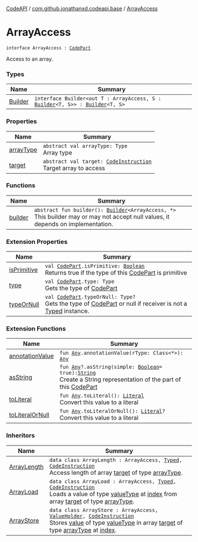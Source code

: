 [CodeAPI](../../index.md) / [com.github.jonathanxd.codeapi.base](../index.md) / [ArrayAccess](.)

# ArrayAccess

`interface ArrayAccess : `[`CodePart`](../../com.github.jonathanxd.codeapi/-code-part/index.md)

Access to an array.

### Types

| Name | Summary |
|---|---|
| [Builder](-builder/index.md) | `interface Builder<out T : ArrayAccess, S : `[`Builder`](-builder/index.md)`<T, S>> : `[`Builder`](../../com.github.jonathanxd.codeapi.builder/-builder/index.md)`<T, S>` |

### Properties

| Name | Summary |
|---|---|
| [arrayType](array-type.md) | `abstract val arrayType: Type`<br>Array type |
| [target](target.md) | `abstract val target: `[`CodeInstruction`](../../com.github.jonathanxd.codeapi/-code-instruction.md)<br>Target array to access |

### Functions

| Name | Summary |
|---|---|
| [builder](builder.md) | `abstract fun builder(): `[`Builder`](-builder/index.md)`<ArrayAccess, *>`<br>This builder may or may not accept null values, it depends on implementation. |

### Extension Properties

| Name | Summary |
|---|---|
| [isPrimitive](../../com.github.jonathanxd.codeapi.util/is-primitive.md) | `val `[`CodePart`](../../com.github.jonathanxd.codeapi/-code-part/index.md)`.isPrimitive: `[`Boolean`](https://kotlinlang.org/api/latest/jvm/stdlib/kotlin/-boolean/index.html)<br>Returns true if the type of this [CodePart](../../com.github.jonathanxd.codeapi/-code-part/index.md) is primitive |
| [type](../../com.github.jonathanxd.codeapi.util/type.md) | `val `[`CodePart`](../../com.github.jonathanxd.codeapi/-code-part/index.md)`.type: Type`<br>Gets the type of [CodePart](../../com.github.jonathanxd.codeapi/-code-part/index.md) |
| [typeOrNull](../../com.github.jonathanxd.codeapi.util/type-or-null.md) | `val `[`CodePart`](../../com.github.jonathanxd.codeapi/-code-part/index.md)`.typeOrNull: Type?`<br>Gets the type of [CodePart](../../com.github.jonathanxd.codeapi/-code-part/index.md) or null if receiver is not a [Typed](../-typed/index.md) instance. |

### Extension Functions

| Name | Summary |
|---|---|
| [annotationValue](../../com.github.jonathanxd.codeapi.util.conversion/kotlin.-any/annotation-value.md) | `fun `[`Any`](https://kotlinlang.org/api/latest/jvm/stdlib/kotlin/-any/index.html)`.annotationValue(rType: Class<*>): `[`Any`](https://kotlinlang.org/api/latest/jvm/stdlib/kotlin/-any/index.html) |
| [asString](../../com.github.jonathanxd.codeapi.util/kotlin.-any/as-string.md) | `fun `[`Any`](https://kotlinlang.org/api/latest/jvm/stdlib/kotlin/-any/index.html)`?.asString(simple: `[`Boolean`](https://kotlinlang.org/api/latest/jvm/stdlib/kotlin/-boolean/index.html)` = true): `[`String`](https://kotlinlang.org/api/latest/jvm/stdlib/kotlin/-string/index.html)<br>Create a String representation of the part of this [CodePart](../../com.github.jonathanxd.codeapi/-code-part/index.md) |
| [toLiteral](../../com.github.jonathanxd.codeapi.util.conversion/kotlin.-any/to-literal.md) | `fun `[`Any`](https://kotlinlang.org/api/latest/jvm/stdlib/kotlin/-any/index.html)`.toLiteral(): `[`Literal`](../../com.github.jonathanxd.codeapi.literal/-literal/index.md)<br>Convert this value to a literal |
| [toLiteralOrNull](../../com.github.jonathanxd.codeapi.util.conversion/kotlin.-any/to-literal-or-null.md) | `fun `[`Any`](https://kotlinlang.org/api/latest/jvm/stdlib/kotlin/-any/index.html)`.toLiteralOrNull(): `[`Literal`](../../com.github.jonathanxd.codeapi.literal/-literal/index.md)`?`<br>Convert this value to a literal |

### Inheritors

| Name | Summary |
|---|---|
| [ArrayLength](../-array-length/index.md) | `data class ArrayLength : ArrayAccess, `[`Typed`](../-typed/index.md)`, `[`CodeInstruction`](../../com.github.jonathanxd.codeapi/-code-instruction.md)<br>Access length of array [target](../-array-length/target.md) of type [arrayType](../-array-length/array-type.md). |
| [ArrayLoad](../-array-load/index.md) | `data class ArrayLoad : ArrayAccess, `[`Typed`](../-typed/index.md)`, `[`CodeInstruction`](../../com.github.jonathanxd.codeapi/-code-instruction.md)<br>Loads a value of type [valueType](../-array-load/value-type.md) at [index](../-array-load/--index--.md) from array [target](../-array-load/target.md) of type [arrayType](../-array-load/array-type.md). |
| [ArrayStore](../-array-store/index.md) | `data class ArrayStore : ArrayAccess, `[`ValueHolder`](../-value-holder/index.md)`, `[`CodeInstruction`](../../com.github.jonathanxd.codeapi/-code-instruction.md)<br>Stores [value](../-array-store/value-to-store.md) of type [valueType](../-array-store/value-type.md) in array [target](../-array-store/target.md) of type [arrayType](../-array-store/array-type.md) at [index](../-array-store/--index--.md). |
